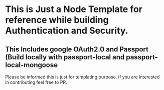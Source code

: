<h1>This is Just a Node Template for reference while building Authentication and Security.</h1>

<h2>This Includes google OAuth2.0 and Passport (Build locally with passport-local and passport-local-mongoose</h2>

Please be informed this is just for templating purpose. If you are interested in contributing feel free to PR.
